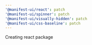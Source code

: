 ```yaml
---
'@manifest-ui/react': patch
'@manifest-ui/spinner': patch
'@manifest-ui/visually-hidden': patch
'@manifest-ui/css-baseline': patch
---
```


Creating react package
